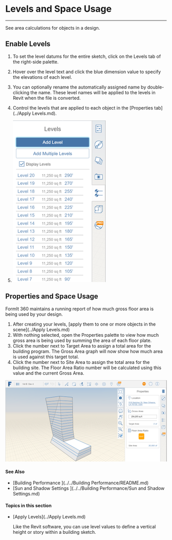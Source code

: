 # Levels and Space Usage

----

See area calculations for objects in a design.

## Enable Levels

1. To set the level datums for the entire sketch, click on the Levels tab of the right-side palette.
2. Hover over the level text and click the blue dimension value to specify the elevations of each level.
3. You can optionally rename the automatically assigned name by double-clicking the name. These level names will be applied to the levels in Revit when the file is converted.
4. Control the levels that are applied to each object in the [Properties tab](../Apply Levels.md).

5. ![](Images/GUID-B654ADB4-52D5-4086-A247-55304811E5F3-low.png)

## Properties and Space Usage

FormIt 360 maintains a running report of how much gross floor area is being used by your design.

1. After creating your levels, [apply them to one or more objects in the scene](../Apply Levels.md)
2. With nothing selected, open the Properties palette to view how much gross area is being used by summing the area of each floor plate.
3. Click the number next to Target Area to assign a total area for the building program. The Gross Area graph will now show how much area is used against this target total.
4. Click the number next to Site Area to assign the total area for the building site. The Floor Area Ratio number will be calculated using this value and the current Gross Area.

![](Images/GUID-F5CDAC20-727D-4FE2-ACD4-199EF23AF535-low.png)

#### See Also

* [Building Performance ](../../Building Performance/README.md)
* [Sun and Shadow Settings ](../../Building Performance/Sun and Shadow Settings.md)

  

#### Topics in this section

* [Apply Levels](../Apply Levels.md)
    
    Like the Revit software, you can use level values to define a vertical height or story within a building sketch.

